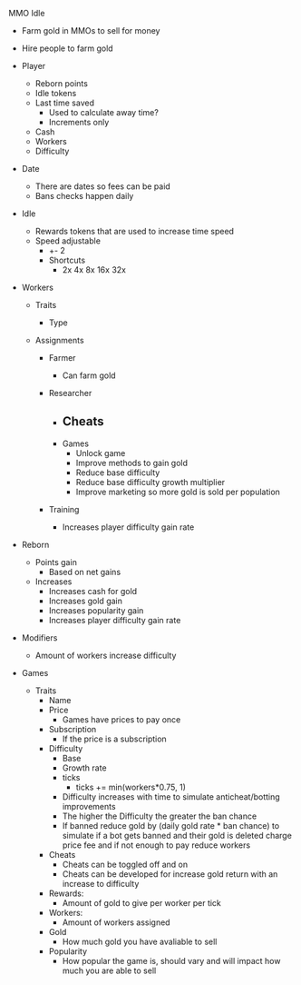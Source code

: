 MMO Idle

- Farm gold in MMOs to sell for money
- Hire people to farm gold

- Player
    - Reborn points
    - Idle tokens
    - Last time saved
        - Used to calculate away time?
        - Increments only
    - Cash
    - Workers
    - Difficulty


- Date
    - There are dates so fees can be paid
    - Bans checks happen daily

- Idle
    - Rewards tokens that are used to increase time speed
    - Speed adjustable
        - +- 2
        - Shortcuts
            - 2x 4x 8x 16x 32x

    
- Workers
    - Traits
        - Type

    - Assignments
        - Farmer
            - Can farm gold

        - Researcher
            - Cheats
                - 
            - Games
                - Unlock game
                - Improve methods to gain gold
                - Reduce base difficulty
                - Reduce base difficulty growth multiplier
                - Improve marketing so more gold is sold per population
        
        - Training
            - Increases player difficulty gain rate

- Reborn
    - Points gain
        - Based on net gains
    - Increases
        - Increases cash for gold
        - Increases gold gain
        - Increases popularity gain
        - Increases player difficulty gain rate

- Modifiers
    - Amount of workers increase difficulty


- Games
    - Traits
        - Name
        - Price
            - Games have prices to pay once
        - Subscription
            - If the price is a subscription
        - Difficulty
            - Base
            - Growth rate
            - ticks
                - ticks += min(workers*0.75, 1)
            - Difficulty increases with time to simulate anticheat/botting improvements
            - The higher the Difficulty the greater the ban chance
            - If banned reduce gold by (daily gold rate * ban chance) 
                to simulate if a bot gets banned and their gold is deleted
                charge price fee and if not enough to pay reduce workers
        - Cheats
            - Cheats can be toggled off and on
            - Cheats can be developed for increase gold return with an increase to difficulty
        - Rewards:
            - Amount of gold to give per worker per tick
        - Workers:
            - Amount of workers assigned
        - Gold
            - How much gold you have avaliable to sell
        - Popularity
            - How popular the game is, should vary and will impact how much you are able to sell
        
    

